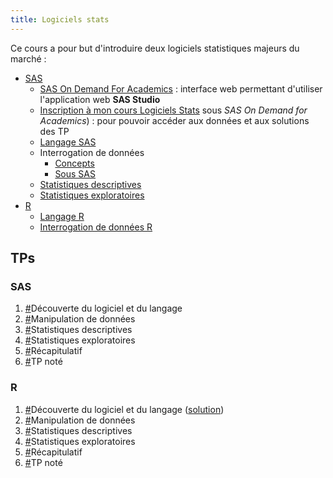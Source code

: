 ```yaml
---
title: Logiciels stats
---
```


Ce cours a pour but d'introduire deux logiciels statistiques majeurs du marché :

- [SAS](http://www.sas.com)
    - [SAS On Demand For Academics](https://odamid.oda.sas.com/) : interface web permettant d'utiliser l'application web **SAS Studio**
    - [Inscription à mon cours Logiciels Stats](https://odamid.oda.sas.com/SASODAControlCenter/enroll.html?enroll=5987151c-9317-479b-889e-9e696608d9cb) sous *SAS On Demand for Academics*) : pour pouvoir accéder aux données et aux solutions des TP	
    - [Langage SAS](slides/langage-sas.html)
    - Interrogation de données
        - [Concepts](slides/interrogation-concepts.html)
        - [Sous SAS](slides/interrogation-sas.html)
    - [Statistiques descriptives](slides/stats-desc-sas.html)
    - [Statistiques exploratoires](slides/stats-explo-sas.html)
- [R](http://www.r-project.org)
    - [Langage R](slides/langage-r.html)
    - [Interrogation de données R](slides/interrogation-r.html)

## TPs

### SAS

1. [#](logiciels-stats-sas-tp1.html)Découverte du logiciel et du langage
2. [#](logiciels-stats-sas-tp2.html)Manipulation de données
3. [#](logiciels-stats-sas-tp3.html)Statistiques descriptives
4. [#](logiciels-stats-sas-tp4.html)Statistiques exploratoires
5. [#](logiciels-stats-sas-tp5.html)Récapitulatif
6. [#](logiciels-stats-sas-tp6.html)TP noté

### R

1. [#](logiciels-stats-r-tp1.html)Découverte du logiciel et du langage ([solution](logiciels-stats/tp1.R))
2. [#](logiciels-stats-r-tp2.html)Manipulation de données
3. [#]()Statistiques descriptives
4. [#]()Statistiques exploratoires
5. [#]()Récapitulatif
6. [#]()TP noté

